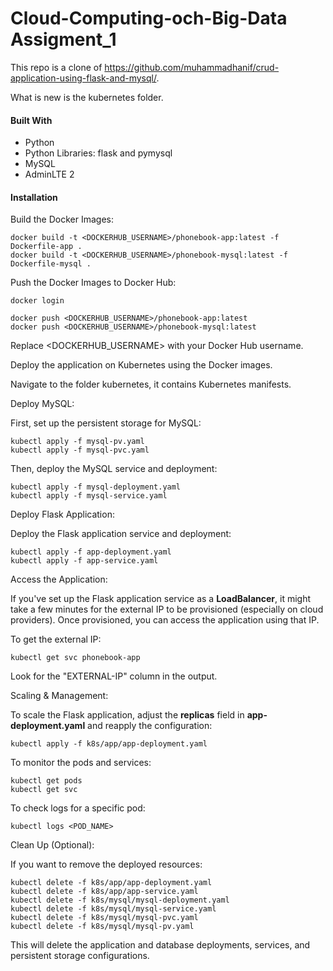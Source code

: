 # Cloud-Computing-och-Big-Data Assigment_1
This repo is a clone of https://github.com/muhammadhanif/crud-application-using-flask-and-mysql/.

What is new is the kubernetes folder.

#### Built With

* Python
* Python Libraries: flask and pymysql
* MySQL
* AdminLTE 2

#### Installation
Build the Docker Images:

```
docker build -t <DOCKERHUB_USERNAME>/phonebook-app:latest -f Dockerfile-app .
docker build -t <DOCKERHUB_USERNAME>/phonebook-mysql:latest -f Dockerfile-mysql .
```
Push the Docker Images to Docker Hub:
```
docker login

docker push <DOCKERHUB_USERNAME>/phonebook-app:latest
docker push <DOCKERHUB_USERNAME>/phonebook-mysql:latest
```
Replace <DOCKERHUB_USERNAME> with your Docker Hub username.

Deploy the application on Kubernetes using the Docker images.

Navigate to the folder kubernetes, it contains Kubernetes manifests.

Deploy MySQL:

First, set up the persistent storage for MySQL:

```
kubectl apply -f mysql-pv.yaml
kubectl apply -f mysql-pvc.yaml
```
Then, deploy the MySQL service and deployment:
```
kubectl apply -f mysql-deployment.yaml
kubectl apply -f mysql-service.yaml
```

Deploy Flask Application:

Deploy the Flask application service and deployment:
```
kubectl apply -f app-deployment.yaml
kubectl apply -f app-service.yaml
```

Access the Application:

If you've set up the Flask application service as a **LoadBalancer**, it might take a few minutes for the external IP to be provisioned (especially on cloud providers). Once provisioned, you can access the application using that IP.

To get the external IP:
```
kubectl get svc phonebook-app
```
Look for the "EXTERNAL-IP" column in the output.

Scaling & Management:

To scale the Flask application, adjust the **replicas** field in **app-deployment.yaml** and reapply the configuration:

```
kubectl apply -f k8s/app/app-deployment.yaml
```

To monitor the pods and services:
```
kubectl get pods
kubectl get svc
```

To check logs for a specific pod:
```
kubectl logs <POD_NAME>
```

Clean Up (Optional):

If you want to remove the deployed resources:

```
kubectl delete -f k8s/app/app-deployment.yaml
kubectl delete -f k8s/app/app-service.yaml
kubectl delete -f k8s/mysql/mysql-deployment.yaml
kubectl delete -f k8s/mysql/mysql-service.yaml
kubectl delete -f k8s/mysql/mysql-pvc.yaml
kubectl delete -f k8s/mysql/mysql-pv.yaml
```
This will delete the application and database deployments, services, and persistent storage configurations.
